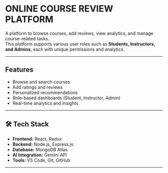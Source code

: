 # ONLINE COURSE REVIEW PLATFORM

A platform to browse courses, add reviews, view analytics, and manage course-related tasks.  
This platform supports various user roles such as **Students, Instructors, and Admins**, each with unique permissions and analytics.

---

##  Features
- Browse and search courses
- Add ratings and reviews
- Personalized recommendations
- Role-based dashboards (Student, Instructor, Admin)
- Real-time analytics and insights

---

## 🛠️ Tech Stack
- **Frontend:** React, Redux
- **Backend:** Node.js, Express.js
- **Database:** MongoDB Atlas
- **AI Integration:** Gemini API
- **Tools:** VS Code, Git, GitHub

---

